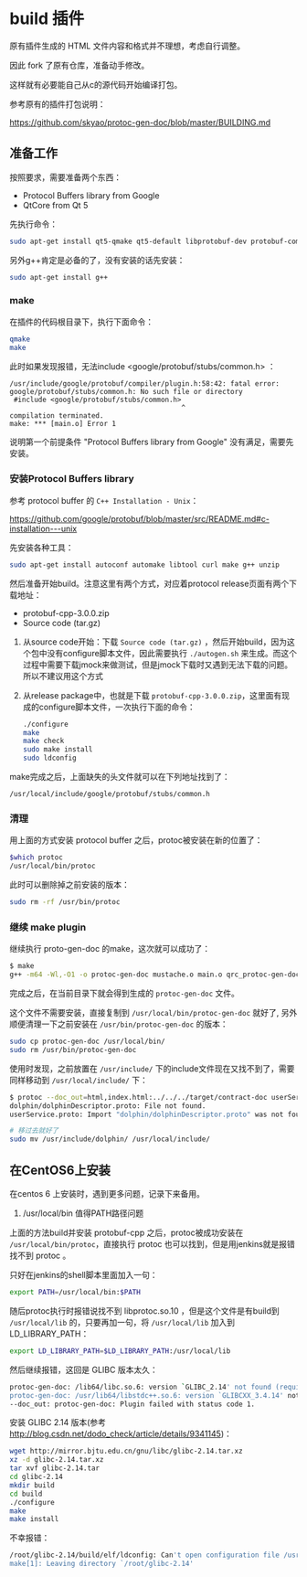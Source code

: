 # build 插件

原有插件生成的 HTML 文件内容和格式并不理想，考虑自行调整。

因此 fork 了原有仓库，准备动手修改。

这样就有必要能自己从c的源代码开始编译打包。

参考原有的插件打包说明：

https://github.com/skyao/protoc-gen-doc/blob/master/BUILDING.md

## 准备工作

按照要求，需要准备两个东西：

- Protocol Buffers library from Google
- QtCore from Qt 5

先执行命令：

```bash
sudo apt-get install qt5-qmake qt5-default libprotobuf-dev protobuf-compiler libprotoc-dev
```

另外g++肯定是必备的了，没有安装的话先安装：

```bash
sudo apt-get install g++
```

### make

在插件的代码根目录下，执行下面命令：

```bash
qmake
make
```

此时如果发现报错，无法include <google/protobuf/stubs/common.h> ：

    /usr/include/google/protobuf/compiler/plugin.h:58:42: fatal error: google/protobuf/stubs/common.h: No such file or directory
     #include <google/protobuf/stubs/common.h>
                                              ^
    compilation terminated.
    make: *** [main.o] Error 1

说明第一个前提条件 "Protocol Buffers library from Google" 没有满足，需要先安装。

### 安装Protocol Buffers library

参考 protocol buffer 的 `C++ Installation - Unix`：

https://github.com/google/protobuf/blob/master/src/README.md#c-installation---unix

先安装各种工具：

```bash
sudo apt-get install autoconf automake libtool curl make g++ unzip
```

然后准备开始build。注意这里有两个方式，对应着protocol release页面有两个下载地址：

- protobuf-cpp-3.0.0.zip
- Source code (tar.gz)

1. 从source code开始：下载 `Source code (tar.gz)` ，然后开始build，因为这个包中没有configure脚本文件，因此需要执行 `./autogen.sh` 来生成。而这个过程中需要下载jmock来做测试，但是jmock下载时又遇到无法下载的问题。所以不建议用这个方式

2. 从release package中，也就是下载 `protobuf-cpp-3.0.0.zip`，这里面有现成的configure脚本文件，一次执行下面的命令：

    ```bash
    ./configure
    make
    make check
    sudo make install
    sudo ldconfig
    ```

make完成之后，上面缺失的头文件就可以在下列地址找到了：

	/usr/local/include/google/protobuf/stubs/common.h

### 清理

用上面的方式安装 protocol buffer 之后，protoc被安装在新的位置了：

```bash
$which protoc
/usr/local/bin/protoc
```

此时可以删除掉之前安装的版本：

```bash
sudo rm -rf /usr/bin/protoc
```

### 继续 make plugin

继续执行 proto-gen-doc 的make，这次就可以成功了：

```bash
$ make
g++ -m64 -Wl,-O1 -o protoc-gen-doc mustache.o main.o qrc_protoc-gen-doc.o   -lprotoc -pthread -L/usr/local/lib -lprotobuf -lQt5Core -lpthread
```

完成之后，在当前目录下就会得到生成的 `protoc-gen-doc` 文件。

这个文件不需要安装，直接复制到 `/usr/local/bin/protoc-gen-doc` 就好了, 另外顺便清理一下之前安装在  `/usr/bin/protoc-gen-doc` 的版本：

```bash
sudo cp protoc-gen-doc /usr/local/bin/
sudo rm /usr/bin/protoc-gen-doc
```

使用时发现，之前放置在 `/usr/include/` 下的include文件现在又找不到了，需要同样移动到 `/usr/local/include/` 下：

```bash
$ protoc --doc_out=html,index.html:../../../target/contract-doc userService.proto
dolphin/dolphinDescriptor.proto: File not found.
userService.proto: Import "dolphin/dolphinDescriptor.proto" was not found or had errors.

# 移过去就好了
sudo mv /usr/include/dolphin/ /usr/local/include/
```

## 在CentOS6上安装

在centos 6 上安装时，遇到更多问题，记录下来备用。

1. /usr/local/bin 值得PATH路径问题

上面的方法build并安装 protobuf-cpp 之后，protoc被成功安装在 `/usr/local/bin/protoc`，直接执行 protoc 也可以找到，但是用jenkins就是报错找不到 protoc 。

只好在jenkins的shell脚本里面加入一句：

```bash
export PATH=/usr/local/bin:$PATH
```

随后protoc执行时报错说找不到 libprotoc.so.10 ，但是这个文件是有build到 `/usr/local/lib` 的，只要再加一句，将 `/usr/local/lib` 加入到LD_LIBRARY_PATH：

```bash
export LD_LIBRARY_PATH=$LD_LIBRARY_PATH:/usr/local/lib
```

然后继续报错，这回是 GLIBC 版本太久：

```bash
protoc-gen-doc: /lib64/libc.so.6: version `GLIBC_2.14' not found (required by protoc-gen-doc)
protoc-gen-doc: /usr/lib64/libstdc++.so.6: version `GLIBCXX_3.4.14' not found (required by protoc-gen-doc)
--doc_out: protoc-gen-doc: Plugin failed with status code 1.
```

安装 GLIBC 2.14 版本(参考 http://blog.csdn.net/dodo_check/article/details/9341145)：

```bash
wget http://mirror.bjtu.edu.cn/gnu/libc/glibc-2.14.tar.xz
xz -d glibc-2.14.tar.xz
tar xvf glibc-2.14.tar
cd glibc-2.14
mkdir build
cd build
./configure
make
make install
```

不幸报错：

```bash
/root/glibc-2.14/build/elf/ldconfig: Can't open configuration file /usr/local/lib/glic/etc/ld.so.conf: No such file or directory
make[1]: Leaving directory `/root/glibc-2.14'
```



